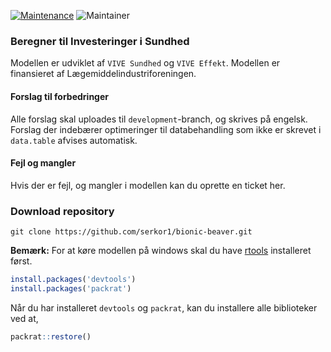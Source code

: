 [![Maintenance](https://img.shields.io/badge/Maintained%3F-yes-green.svg)](https://GitHub.com/Naereen/StrapDown.js/graphs/commit-activity)
![Maintainer](https://img.shields.io/badge/Maintainer-Serkan_Korkmaz-blue)

### Beregner til Investeringer i Sundhed

Modellen er udviklet af `VIVE Sundhed` og `VIVE Effekt`. Modellen er finansieret af Lægemiddelindustriforeningen.


#### Forslag til forbedringer

Alle forslag skal uploades til `development`-branch, og skrives på engelsk. Forslag der indebærer optimeringer til
databehandling som ikke er skrevet i `data.table` afvises automatisk.

#### Fejl og mangler

Hvis der er fejl, og mangler i modellen kan du oprette en ticket her. 


### Download repository

```
git clone https://github.com/serkor1/bionic-beaver.git
```

**Bemærk:** For at køre modellen på windows skal du have [rtools](https://cran.r-project.org/bin/windows/Rtools/) installeret først.

```R
install.packages('devtools')
install.packages('packrat')
```

Når du har installeret `devtools` og `packrat`, kan du installere alle biblioteker ved at,

```R
packrat::restore()
```



